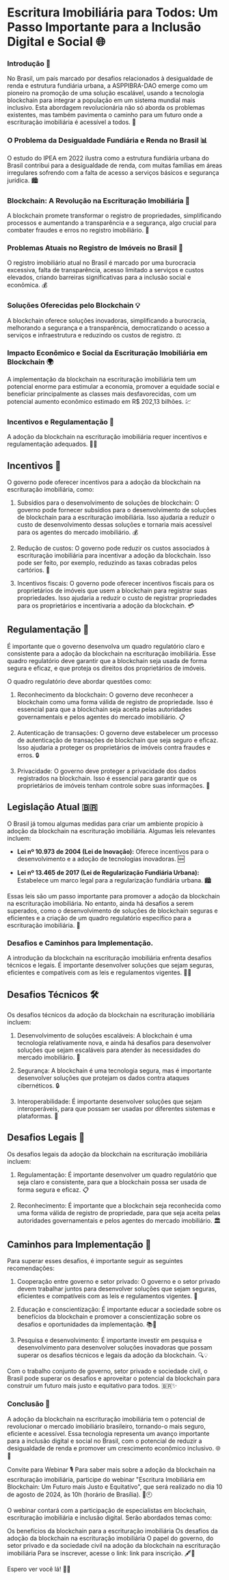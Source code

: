 # Escritura Imobiliária para Todos: Um Passo Importante para a Inclusão Digital e Social 🌐

### Introdução 🚀
No Brasil, um país marcado por desafios relacionados à desigualdade de renda e estrutura fundiária urbana, a ASPPIBRA-DAO emerge como um pioneiro na promoção de uma solução escalável, usando a tecnologia blockchain para integrar a população em um sistema mundial mais inclusivo. Esta abordagem revolucionária não só aborda os problemas existentes, mas também pavimenta o caminho para um futuro onde a escrituração imobiliária é acessível a todos. 🏡

### O Problema da Desigualdade Fundiária e Renda no Brasil 📊
O estudo do IPEA em 2022 ilustra como a estrutura fundiária urbana do Brasil contribui para a desigualdade de renda, com muitas famílias em áreas irregulares sofrendo com a falta de acesso a serviços básicos e segurança jurídica. 🏙️

### Blockchain: A Revolução na Escrituração Imobiliária 🔗
A blockchain promete transformar o registro de propriedades, simplificando processos e aumentando a transparência e a segurança, algo crucial para combater fraudes e erros no registro imobiliário. 💼

### Problemas Atuais no Registro de Imóveis no Brasil 📜
O registro imobiliário atual no Brasil é marcado por uma burocracia excessiva, falta de transparência, acesso limitado a serviços e custos elevados, criando barreiras significativas para a inclusão social e econômica. 💰

### Soluções Oferecidas pelo Blockchain 💡
A blockchain oferece soluções inovadoras, simplificando a burocracia, melhorando a segurança e a transparência, democratizando o acesso a serviços e infraestrutura e reduzindo os custos de registro. ⚖️

### Impacto Econômico e Social da Escrituração Imobiliária em Blockchain 🌍
A implementação da blockchain na escrituração imobiliária tem um potencial enorme para estimular a economia, promover a equidade social e beneficiar principalmente as classes mais desfavorecidas, com um potencial aumento econômico estimado em R$ 202,13 bilhões. 💹

### Incentivos e Regulamentação 📃

A adoção da blockchain na escrituração imobiliária requer incentivos e regulamentação adequados. 🏡🔗

## Incentivos 🚀

O governo pode oferecer incentivos para a adoção da blockchain na escrituração imobiliária, como:

1. Subsídios para o desenvolvimento de soluções de blockchain: O governo pode fornecer subsídios para o desenvolvimento de soluções de blockchain para a escrituração imobiliária. Isso ajudaria a reduzir o custo de desenvolvimento dessas soluções e tornaria mais acessível para os agentes do mercado imobiliário. 💰

2. Redução de custos: O governo pode reduzir os custos associados à escrituração imobiliária para incentivar a adoção da blockchain. Isso pode ser feito, por exemplo, reduzindo as taxas cobradas pelos cartórios. 💼

3. Incentivos fiscais: O governo pode oferecer incentivos fiscais para os proprietários de imóveis que usem a blockchain para registrar suas propriedades. Isso ajudaria a reduzir o custo de registrar propriedades para os proprietários e incentivaria a adoção da blockchain. 💳

## Regulamentação 📜

É importante que o governo desenvolva um quadro regulatório claro e consistente para a adoção da blockchain na escrituração imobiliária. Esse quadro regulatório deve garantir que a blockchain seja usada de forma segura e eficaz, e que proteja os direitos dos proprietários de imóveis.

O quadro regulatório deve abordar questões como:

1. Reconhecimento da blockchain: O governo deve reconhecer a blockchain como uma forma válida de registro de propriedade. Isso é essencial para que a blockchain seja aceita pelas autoridades governamentais e pelos agentes do mercado imobiliário. 📋

2. Autenticação de transações: O governo deve estabelecer um processo de autenticação de transações de blockchain que seja seguro e eficaz. Isso ajudaria a proteger os proprietários de imóveis contra fraudes e erros. 🔒

3. Privacidade: O governo deve proteger a privacidade dos dados registrados na blockchain. Isso é essencial para garantir que os proprietários de imóveis tenham controle sobre suas informações. 👥

## Legislação Atual 🇧🇷

O Brasil já tomou algumas medidas para criar um ambiente propício à adoção da blockchain na escrituração imobiliária. Algumas leis relevantes incluem:

- **Lei nº 10.973 de 2004 (Lei de Inovação):** Oferece incentivos para o desenvolvimento e a adoção de tecnologias inovadoras. 🆕

- **Lei nº 13.465 de 2017 (Lei de Regularização Fundiária Urbana):** Estabelece um marco legal para a regularização fundiária urbana. 🏙️

Essas leis são um passo importante para promover a adoção da blockchain na escrituração imobiliária. No entanto, ainda há desafios a serem superados, como o desenvolvimento de soluções de blockchain seguras e eficientes e a criação de um quadro regulatório específico para a escrituração imobiliária. 🌟



### Desafios e Caminhos para Implementação.

A introdução da blockchain na escrituração imobiliária enfrenta desafios técnicos e legais. É importante desenvolver soluções que sejam seguras, eficientes e compatíveis com as leis e regulamentos vigentes. 🏡🔗

## Desafios Técnicos 🛠️

Os desafios técnicos da adoção da blockchain na escrituração imobiliária incluem:

1. Desenvolvimento de soluções escaláveis: A blockchain é uma tecnologia relativamente nova, e ainda há desafios para desenvolver soluções que sejam escaláveis para atender às necessidades do mercado imobiliário. 🚀

2. Segurança: A blockchain é uma tecnologia segura, mas é importante desenvolver soluções que protejam os dados contra ataques cibernéticos. 🔒

3. Interoperabilidade: É importante desenvolver soluções que sejam interoperáveis, para que possam ser usadas por diferentes sistemas e plataformas. 🤝

## Desafios Legais 📜

Os desafios legais da adoção da blockchain na escrituração imobiliária incluem:

1. Regulamentação: É importante desenvolver um quadro regulatório que seja claro e consistente, para que a blockchain possa ser usada de forma segura e eficaz. 📋

2. Reconhecimento: É importante que a blockchain seja reconhecida como uma forma válida de registro de propriedade, para que seja aceita pelas autoridades governamentais e pelos agentes do mercado imobiliário. 🏛️

## Caminhos para Implementação 🚀

Para superar esses desafios, é importante seguir as seguintes recomendações:

1. Cooperação entre governo e setor privado: O governo e o setor privado devem trabalhar juntos para desenvolver soluções que sejam seguras, eficientes e compatíveis com as leis e regulamentos vigentes. 🤝

2. Educação e conscientização: É importante educar a sociedade sobre os benefícios da blockchain e promover a conscientização sobre os desafios e oportunidades da implementação. 📚🧠

3. Pesquisa e desenvolvimento: É importante investir em pesquisa e desenvolvimento para desenvolver soluções inovadoras que possam superar os desafios técnicos e legais da adoção da blockchain. 🔍💡

Com o trabalho conjunto de governo, setor privado e sociedade civil, o Brasil pode superar os desafios e aproveitar o potencial da blockchain para construir um futuro mais justo e equitativo para todos. 🇧🇷✨

### Conclusão 🏁
A adoção da blockchain na escrituração imobiliária tem o potencial de revolucionar o mercado imobiliário brasileiro, tornando-o mais seguro, eficiente e acessível. Essa tecnologia representa um avanço importante para a inclusão digital e social no Brasil, com o potencial de reduzir a desigualdade de renda e promover um crescimento econômico inclusivo. 🌐💼

Convite para Webinar 🎙️
Para saber mais sobre a adoção da blockchain na escrituração imobiliária, participe do webinar "Escritura Imobiliária em Blockchain: Um Futuro mais Justo e Equitativo", que será realizado no dia 10 de agosto de 2024, às 10h (horário de Brasília). 📆🕙

O webinar contará com a participação de especialistas em blockchain, escrituração imobiliária e inclusão digital. Serão abordados temas como:

Os benefícios da blockchain para a escrituração imobiliária
Os desafios da adoção da blockchain na escrituração imobiliária
O papel do governo, do setor privado e da sociedade civil na adoção da blockchain na escrituração imobiliária
Para se inscrever, acesse o link: link para inscrição. 🖋️📲

Espero ver você lá! 🤝👥
